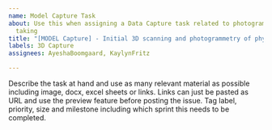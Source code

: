 ```yaml
---
name: Model Capture Task
about: Use this when assigning a Data Capture task related to photogrammetry or photo
  taking
title: "[MODEL Capture] - Initial 3D scanning and photogrammetry of physical artifacts"
labels: 3D Capture
assignees: AyeshaBoomgaard, KaylynFritz

---
```


Describe the task at hand and use as many relevant material as possible including image, docx, excel sheets or links. Links can just be pasted as URL and use the preview feature before posting the issue. Tag label, priority, size and milestone including which sprint this needs to be completed.
